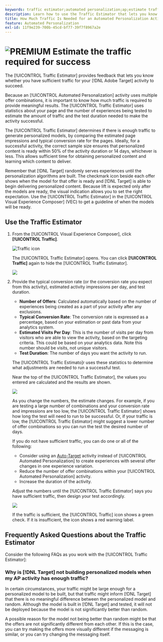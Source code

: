 ```yaml
---
keywords: traffic estimator;automated personalization;ap;estimate traffic
description: Learn how to use the Traffic Estimator that lets you know if you have sufficient traffic for your Adobe Target Automated Personalization activity to succeed.
title: How Much Traffic Is Needed for an Automated Personalization Activity?
feature: Automated Personalization
exl-id: 11f9e239-700b-45cd-bf77-39f7f8967a2e
---
```

# ![PREMIUM](/help/assets/premium.png) Estimate the traffic required for success

The [!UICONTROL Traffic Estimator] provides feedback that lets you know whether you have sufficient traffic for your [!DNL Adobe Target] activity to succeed.

Because an [!UICONTROL Automated Personalization] activity uses multiple offer combinations, it is important to know how much traffic is required to provide meaningful results. The [!UICONTROL Traffic Estimator] uses statistics about your page and the number of experiences being tested to estimate the amount of traffic and the test duration needed to make the activity successful.

The [!UICONTROL Traffic Estimator] determines if there is enough traffic to generate personalized models, by comparing the estimated page impressions and typical conversion rate for the pages. Ideally, for a successful activity, the correct sample size ensures that personalized content is ready within 50% of the activity duration or 14 days, whichever is less. This allows sufficient time for obtaining personalized content and learning which content to deliver.

Remember that [!DNL Target] randomly serves experiences until the personalization algorithms are built. The checkmark icon beside each offer shows when the model for that offer is ready and [!DNL Target] is able to begin delivering personalized content. Because lift is expected only after the models are ready, the visual indication allows you to set the right expectation. Use the [!UICONTROL Traffic Estimator] in the [!UICONTROL Visual Experience Composer] (VEC) to get a guideline of when the models will be ready.

## Use the Traffic Estimator

1. From the [!UICONTROL Visual Experience Composer], click **[!UICONTROL Traffic]**.

   ![Traffic icon](/help/c-activities/t-automated-personalization/assets/icon-traffic.png)

   The [!UICONTROL Traffic Estimator] opens. You can click **[!UICONTROL Traffic]** again to hide the [!UICONTROL Traffic Estimator].

   ![](assets/ap_est.png)

1. Provide the typical conversion rate (or the conversion rate you expect from this activity), estimated activity impressions per day, and test duration.

   * **Number of Offers**: Calculated automatically based on the number of experiences being created as a part of your activity after any exclusions. 
   * **Typical Conversion Rate**: The conversion rate is expressed as a percentage, based on your estimation or past data from your analytics system. 
   * **Estimated Visits Per Day**: This is the number of visits per day from visitors who are able to view the activity, based on the targeting criteria. This could be based on your analytics data. Note this number should be visits, not unique visitors. 
   * **Test Duration**: The number of days you want the activity to run.

   The [!UICONTROL Traffic Estimato]r uses these statistics to determine what adjustments are needed to run a successful test.

   Near the top of the [!UICONTROL Traffic Estimator], the values you entered are calculated and the results are shown.

   ![](assets/ap_est_no.png)

   As you change the numbers, the estimate changes. For example, if you are testing a large number of combinations and your conversion rate and impressions are too low, the [!UICONTROL Traffic Estimator] shows how long the test will need to run to be successful. Or, if your traffic is low, the [!UICONTROL Traffic Estimator] might suggest a lower number of offer combinations so you can run the test the desired number of days.

   If you do not have sufficient traffic, you can do one or all of the following:

   * Consider using an [Auto-Target](/help/c-activities/auto-target/auto-target-to-optimize.md) activity instead of [!UICONTROL Automated Personalization] to create experiences with several offer changes in one experience variation. 
   * Reduce the number of offer combinations within your [!UICONTROL Automated Personalization] activity. 
   * Increase the duration of the activity.

   Adjust the numbers until the [!UICONTROL Traffic Estimator] says you have sufficient traffic, then design your test accordingly.

   ![](assets/ap_est_yes.png)

   If the traffic is sufficient, the [!UICONTROL Traffic] icon shows a green check. If it is insufficient, the icon shows a red warning label.

## Frequently Asked Questions about the Traffic Estimator

Consider the following FAQs as you work with the [!UICONTROL Traffic Estimator]:

### Why is [!DNL Target] not building personalized models when my AP activity has enough traffic?

In certain circumstances, your traffic might be large enough for a personalized model to be built, but that traffic might inform [!DNL Target] that there is no meaningful difference between the personalized model and random. Although the model is built in [!DNL Target] and tested, it will not be deployed because the model is not significantly better than random.

A possible reason for the model not being better than random might be that the offers are not significantly different from each other. If this is the case, you can try making the offers more visually different if the messaging is similar, or you can try changing the messaging itself.
